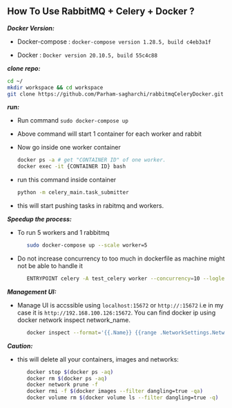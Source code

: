 How To Use RabbitMQ + Celery + Docker ?
---

***Docker Version:*** 

   - Docker-compose : `docker-compose version 1.28.5, build c4eb3a1f`
   
   - Docker : `Docker version 20.10.5, build 55c4c88`

***clone repo:***

```sh
cd ~/ 
mkdir workspace && cd workspace
git clone https://github.com/Parham-sagharchi/rabbitmqCeleryDocker.git && cd rabbitmqCeleryDocker
```

***run:*** 

   - Run command `sudo docker-compose up`
     
   - Above command will start 1 container for each worker and rabbit
    
   - Now go inside one worker container
   
        ```sh
        docker ps -a # get "CONTAINER ID" of one worker.
        docker exec -it {CONTAINER ID} bash
        ```
     
   - run this command inside container
   
        ```sh
        python -m celery_main.task_submitter
        ```

   - this will start pushing tasks in rabitmq and workers.
   
***Speedup the process:***

   - To run 5 workers and 1 rabbitmq
    
        ```sh
           sudo docker-compose up --scale worker=5
        ```

   - Do not increase concurrency to too much in dockerfile as machine might not be able to handle it
    
        ```sh
           ENTRYPOINT celery -A test_celery worker --concurrency=10 --loglevel=INFO
        ```

***Management UI:***

   - Manage UI is accssible using `localhost:15672` or `http://:15672` i.e in my case it is `http://192.168.100.126:15672`. You can find docker ip using docker network inspect network_name.
        
        ```sh
           docker inspect --format='{{.Name}} {{range .NetworkSettings.Networks}}{{.IPAddress}}{{end}}' $(docker ps -q)
        ```
     
***Caution:***

   - this will delete all your containers, images and networks:
    
        ```sh
           docker stop $(docker ps -aq)
           docker rm $(docker ps -aq)
           docker network prune -f
           docker rmi -f $(docker images --filter dangling=true -qa)
           docker volume rm $(docker volume ls --filter dangling=true -q)
        ```
    
